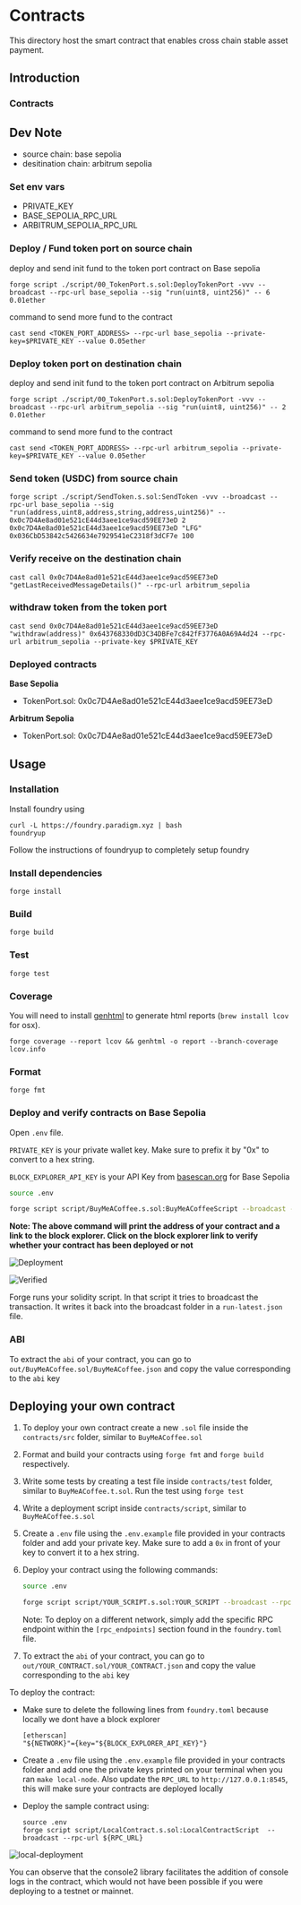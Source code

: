 # Contracts

This directory host the smart contract that enables cross chain stable asset payment.

## Introduction

### Contracts

## Dev Note

- source chain: base sepolia
- desitination chain: arbitrum sepolia

### Set env vars

- PRIVATE_KEY
- BASE_SEPOLIA_RPC_URL
- ARBITRUM_SEPOLIA_RPC_URL

### Deploy / Fund token port on source chain

deploy and send init fund to the token port contract on Base sepolia

```
forge script ./script/00_TokenPort.s.sol:DeployTokenPort -vvv --broadcast --rpc-url base_sepolia --sig "run(uint8, uint256)" -- 6 0.01ether
```

command to send more fund to the contract

```
cast send <TOKEN_PORT_ADDRESS> --rpc-url base_sepolia --private-key=$PRIVATE_KEY --value 0.05ether
```

### Deploy token port on destination chain

deploy and send init fund to the token port contract on Arbitrum sepolia

```
forge script ./script/00_TokenPort.s.sol:DeployTokenPort -vvv --broadcast --rpc-url arbitrum_sepolia --sig "run(uint8, uint256)" -- 2 0.01ether
```

command to send more fund to the contract

```
cast send <TOKEN_PORT_ADDRESS> --rpc-url arbitrum_sepolia --private-key=$PRIVATE_KEY --value 0.05ether
```

### Send token (USDC) from source chain

```
forge script ./script/SendToken.s.sol:SendToken -vvv --broadcast --rpc-url base_sepolia --sig "run(address,uint8,address,string,address,uint256)" -- 0x0c7D4Ae8ad01e521cE44d3aee1ce9acd59EE73eD 2 0x0c7D4Ae8ad01e521cE44d3aee1ce9acd59EE73eD "LFG" 0x036CbD53842c5426634e7929541eC2318f3dCF7e 100
```

### Verify receive on the destination chain

```
cast call 0x0c7D4Ae8ad01e521cE44d3aee1ce9acd59EE73eD "getLastReceivedMessageDetails()" --rpc-url arbitrum_sepolia
```

### withdraw token from the token port

```
cast send 0x0c7D4Ae8ad01e521cE44d3aee1ce9acd59EE73eD "withdraw(address)" 0x643768330dD3C34DBFe7c842fF3776A0A69A4d24 --rpc-url arbitrum_sepolia --private-key $PRIVATE_KEY
```

### Deployed contracts

**Base Sepolia**

- TokenPort.sol: 0x0c7D4Ae8ad01e521cE44d3aee1ce9acd59EE73eD

**Arbitrum Sepolia**

- TokenPort.sol: 0x0c7D4Ae8ad01e521cE44d3aee1ce9acd59EE73eD

## Usage

### Installation

Install foundry using

```shell
curl -L https://foundry.paradigm.xyz | bash
foundryup
```

Follow the instructions of foundryup to completely setup foundry

### Install dependencies

```shell
forge install
```

### Build

```shell
forge build
```

### Test

```shell
forge test
```

### Coverage

You will need to install [genhtml](https://github.com/linux-test-project/lcov) to generate html reports (`brew install lcov` for osx).

```shell
forge coverage --report lcov && genhtml -o report --branch-coverage lcov.info
```

### Format

```shell
forge fmt
```

### Deploy and verify contracts on Base Sepolia

Open `.env` file.

`PRIVATE_KEY` is your private wallet key. Make sure to prefix it by "0x" to convert to a hex string.

`BLOCK_EXPLORER_API_KEY` is your API Key from [basescan.org](https://docs.basescan.org/getting-started) for Base Sepolia

```bash
source .env

forge script script/BuyMeACoffee.s.sol:BuyMeACoffeeScript --broadcast --verify --rpc-url base_sepolia
```

<b>Note: The above command will print the address of your contract and a link to the block explorer. Click on the block explorer link to verify whether your contract has been deployed or not </b>

![Deployment](./assets/deployment.png)

![Verified](./assets/verified.png)

Forge runs your solidity script. In that script it tries to broadcast the transaction. It writes it back into the broadcast folder in a `run-latest.json` file.

### ABI

To extract the `abi` of your contract, you can go to `out/BuyMeACoffee.sol/BuyMeACoffee.json` and copy the value corresponding to the `abi` key

## Deploying your own contract

1. To deploy your own contract create a new `.sol` file inside the `contracts/src` folder, similar to `BuyMeACoffee.sol`
2. Format and build your contracts using `forge fmt` and `forge build` respectively.
3. Write some tests by creating a test file inside `contracts/test` folder, similar to `BuyMeACoffee.t.sol`. Run the test using `forge test`
4. Write a deployment script inside `contracts/script`, similar to `BuyMeACoffee.s.sol`
5. Create a `.env` file using the `.env.example` file provided in your contracts folder and add your private key. Make sure to add a `0x` in front of your key to convert it to a hex string.
6. Deploy your contract using the following commands:

   ```bash
   source .env

   forge script script/YOUR_SCRIPT.s.sol:YOUR_SCRIPT --broadcast --rpc-url base_sepolia
   ```

   Note: To deploy on a different network, simply add the specific RPC endpoint within the `[rpc_endpoints]` section found in the `foundry.toml` file.
   <br/>

7. To extract the `abi` of your contract, you can go to `out/YOUR_CONTRACT.sol/YOUR_CONTRACT.json` and copy the value corresponding to the `abi` key

To deploy the contract:

- Make sure to delete the following lines from `foundry.toml` because locally we dont have a block explorer

  ```
  [etherscan]
  "${NETWORK}"={key="${BLOCK_EXPLORER_API_KEY}"}
  ```

- Create a `.env` file using the `.env.example` file provided in your contracts folder and add one the private keys printed on your terminal when you ran `make local-node`. Also update the `RPC_URL` to `http://127.0.0.1:8545`, this will make sure your contracts are deployed locally

- Deploy the sample contract using:
  ```
  source .env
  forge script script/LocalContract.s.sol:LocalContractScript  --broadcast --rpc-url ${RPC_URL}
  ```

![local-deployment](./assets/local-deployment.png)

You can observe that the console2 library facilitates the addition of console logs in the contract, which would not have been possible if you were deploying to a testnet or mainnet.
